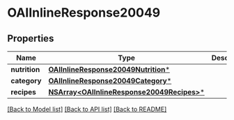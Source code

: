 # OAIInlineResponse20049

## Properties
Name | Type | Description | Notes
------------ | ------------- | ------------- | -------------
**nutrition** | [**OAIInlineResponse20049Nutrition***](OAIInlineResponse20049Nutrition.md) |  | 
**category** | [**OAIInlineResponse20049Category***](OAIInlineResponse20049Category.md) |  | 
**recipes** | [**NSArray&lt;OAIInlineResponse20049Recipes&gt;***](OAIInlineResponse20049Recipes.md) |  | 

[[Back to Model list]](../README.md#documentation-for-models) [[Back to API list]](../README.md#documentation-for-api-endpoints) [[Back to README]](../README.md)



